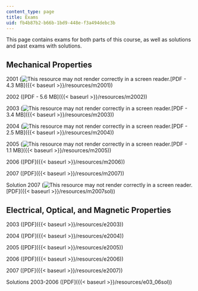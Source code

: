```yaml
---
content_type: page
title: Exams
uid: fb4b87b2-b66b-1bd9-448e-f3a494debc3b
---
```


This page contains exams for both parts of this course, as well as solutions and past exams with solutions.

Mechanical Properties
---------------------

2001 (![This resource may not render correctly in a screen reader.](/images/inacessible.gif)[PDF - 4.3 MB]({{< baseurl >}}/resources/m2001))

2002 ([PDF - 5.6 MB]({{< baseurl >}}/resources/m2002))

2003 (![This resource may not render correctly in a screen reader.](/images/inacessible.gif)[PDF - 3.4 MB]({{< baseurl >}}/resources/m2003))

2004 (![This resource may not render correctly in a screen reader.](/images/inacessible.gif)[PDF - 2.5 MB]({{< baseurl >}}/resources/m2004))

2005 (![This resource may not render correctly in a screen reader.](/images/inacessible.gif)[PDF - 1.1 MB]({{< baseurl >}}/resources/m2005))

2006 ([PDF]({{< baseurl >}}/resources/m2006))

2007 ([PDF]({{< baseurl >}}/resources/m2007))

Solution 2007 (![This resource may not render correctly in a screen reader.](/images/inacessible.gif)[PDF]({{< baseurl >}}/resources/m2007sol))

Electrical, Optical, and Magnetic Properties
--------------------------------------------

2003 ([PDF]({{< baseurl >}}/resources/e2003))

2004 ([PDF]({{< baseurl >}}/resources/e2004))

2005 ([PDF]({{< baseurl >}}/resources/e2005))

2006 ([PDF]({{< baseurl >}}/resources/e2006))

2007 ([PDF]({{< baseurl >}}/resources/e2007))

Solutions 2003-2006 ([PDF]({{< baseurl >}}/resources/e03_06sol))